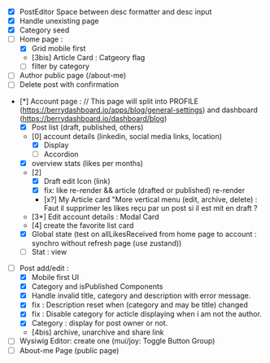 - [x] PostEditor Space between desc formatter and desc input 
- [x] Handle unexisting page
- [x] Category seed
- [ ] Home page : 
    - [x] Grid mobile first
    - [3bis] Article Card : Catgeory flag
    - [ ] filter by category
- [ ] Author public page (/about-me)
- [ ] Delete post with confirmation
- [*] Account page : // This page will split into PROFILE (https://berrydashboard.io/apps/blog/general-settings) and dashboard (https://berrydashboard.io/dashboard/blog)
    - [x] Post list (draft, published, others)
    - [0] account details (linkedin, social media links, location)
        - [x] Display
        - [ ] Accordion
    - [x] overview stats (likes per months)
    - [2] 
        - [x] Draft edit Icon (link)
        - [x] fix: like re-render && article (drafted or published) re-render
        - [x?] My Article card "More vertical menu (edit, archive, delete) : Faut il supprimer les likes reçu par un post si il est mit en draft ?
    - [3*] Edit account details : Modal Card
    - [4] create the favorite list card
    - [x] Global state (test on allLikesReceived from home page to account : synchro without refresh page (use zustand))
    - [ ] Stat : view
- [ ] Post add/edit :
    - [x] Mobile first UI
    - [x] Category and isPublished Components
    - [x] Handle invalid title, category and description with error message.
    - [x] fix : Description reset when (category and may be title) changed
    - [x] fix : Disable category for acticle displaying when i am not the author.
    - [x] Category : display for post owner or not.
    - [4bis] archive, unarchive and share link
- [ ] Wysiwig Editor: create one (mui/joy: Toggle Button Group)
- [ ] About-me Page (public page)